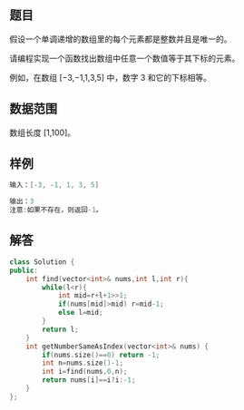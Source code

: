 ## **题目**
假设一个单调递增的数组里的每个元素都是整数并且是唯一的。

请编程实现一个函数找出数组中任意一个数值等于其下标的元素。

例如，在数组 [−3,−1,1,3,5] 中，数字 3 和它的下标相等。

## **数据范围**
数组长度 [1,100]。

## **样例**
```c++
输入：[-3, -1, 1, 3, 5]

输出：3
注意:如果不存在，则返回-1。
```

## **解答**
```c++
class Solution {
public:
    int find(vector<int>& nums,int l,int r){
        while(l<r){
            int mid=r+l+1>>1;
            if(nums[mid]>mid) r=mid-1;
            else l=mid;
        }
        return l;
    }
    int getNumberSameAsIndex(vector<int>& nums) {
        if(nums.size()==0) return -1;
        int n=nums.size()-1;
        int i=find(nums,0,n);
        return nums[i]==i?i:-1;
    }
};
```